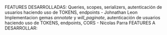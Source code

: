 FEATURES DESARROLLADAS:
Queries, scopes, serializers, autenticación de usuarios haciendo uso de TOKENS, endpoints - Johnathan Leon
Implementacion gemas  *annotate* y *will_paginate*, autenticación de usuarios haciendo uso de TOKENS, endpoints, CORS - Nicolas Parra
FEATURES A DESARROLLAR:
